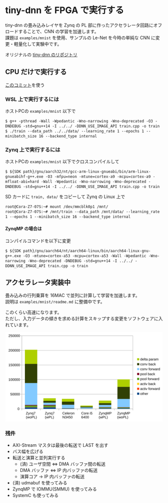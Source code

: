 # tiny-dnn を FPGA で実行する

tiny-dnn の畳み込みレイヤを Zynq の PL 部に作ったアクセラレータ回路にオフロードすることで、CNN の学習を加速します。  
課題は ```examples/mnist``` を使用、サンプルの Le-Net を今時の単純な CNN に変更・軽量化して実験中です。

オリジナルの [tiny-dnn のリポジトリ](https://github.com/tiny-dnn/tiny-dnn)

## CPU だけで実行する

[このコミット](https://github.com/tom01h/tiny-dnn/tree/fa7d77bf524b4604d6088ae5a944193f1c2464af)を使う

### WSL 上で実行するには
ホストPCの ```examples/mnist``` 以下で

```
$ g++ -pthread -Wall -Wpedantic -Wno-narrowing -Wno-deprecated -O3 -DNDEBUG -std=gnu++14 -I ../../ -DDNN_USE_IMAGE_API train.cpp -o train
$ ./train --data_path ../../data/ --learning_rate 1 --epochs 1 --minibatch_size 16 --backend_type internal
```

### Zynq 上で実行するには
ホストPCの ```examples/mnist``` 以下でクロスコンパイルして
```
$ ${SDK path}/gnu/aarch32/nt/gcc-arm-linux-gnueabi/bin/arm-linux-gnueabihf-g++.exe -O3 -mfpu=neon -mtune=cortex-a9 -mcpu=cortex-a9 -mfloat-abi=hard -Wall -Wpedantic -Wno-narrowing -Wno-deprecated -DNDEBUG -std=gnu++14 -I ../../ -DDNN_USE_IMAGE_API train.cpp -o train
```

SD カードに ```train, data/``` をコピーして Zynq の Linux 上で
```
root@Cora-Z7-07S:~# mount /dev/mmcblk0p1 /mnt/
root@Cora-Z7-07S:~# /mnt/train --data_path /mnt/data/ --learning_rate 1 --epochs 1 --minibatch_size 16 --backend_type internal
```
#### ZynqMP の場合は
コンパイルコマンドを以下に変更
```
$ ${SDK path}/gnu/aarch64/nt/aarch64-linux/bin/aarch64-linux-gnu-g++.exe -O3 -mtune=cortex-a53 -mcpu=cortex-a53 -Wall -Wpedantic -Wno-narrowing -Wno-deprecated -DNDEBUG -std=gnu++14 -I ../../ -DDNN_USE_IMAGE_API train.cpp -o train
```

## アクセラレータ実装中

畳み込みの行列乗算を 16MAC で並列に計算して学習を加速します。  
説明は ```examples/mnist/readme.md``` に整備中です。

このくらい高速になります。  
ただし、入力データの傾きを求める計算をスキップする変更をソフトウェアに入れています。

![](speed.svg)

### 残件

- AXI-Stream マスタは最後の転送で LAST を出す
- バス幅を広げる
- 転送と演算と並列実行する
  - (済) ユーザ空間 ⇔ DMA バッファ間の転送
  - DMA バッファ ⇔ IP 内バッファの転送
  - 演算コア → IP 内バッファの転送
- (済) udmabuf を使ってみる
- ZynqMP で IOMMU(SMMU) を使ってみる
- SystemC も使ってみる
